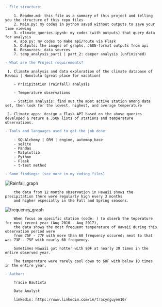 
```diff
- File structure: 
```

        1. Readme.md: this file as a summary of this project and telling you the structure of this repo files
        2. Main.py: my codes in python saved without outputs to save your time viewing
        3. climate_queries.ipynb: my codes (with outputs) that query data for analysis
        4. app.py: my codes to make api/route via Flask
        5. Outputs: the images of graphs, JSON-format outputs from api
        6. Resources: data sources
        7. temp_analysis_part1 | part_2: deeper analysis (unfinished) 

```diff
- What are the Project requirements?
```

     1. Climate analysis and data exploration of the climate database of Hawaii | Honolulu (great place for vacation)

        - Pricipitation (rainfall) analysis

        - Temperature observations

        - Station analysis: find out the most active station among data set, then look for the lowest, highest, and average temperature

     2. Climate apps: design a Flask API based on the above queries developed & return a JSON lists of stations and temperature observations. 

```diff
- Tools and languages used to get the job done: 
```
        - SQLAlchemy | ORM | engine, automap_base
        - sqlite
        - Pandas
        - Matplotlib
        - Python 
        - Flask
        - t-test method 

```diff
- Some findings: (see more in my coding files)
```

 ![Rainfall_graph](https://user-images.githubusercontent.com/93897775/155198447-1984ed40-c3d6-4ad9-846a-7f7ee2279a41.png)

        the data from 12 months observation in Hawaii shows the precipitation there were regularly high every 3 months 
        and higher especially in the Fall and Spring seasons. 



![frequency_graph](https://user-images.githubusercontent.com/93897775/155198527-b9ef6ff9-9843-41d8-bd09-b41f7a620944.png)


        When focus on specific station (code: ) to obserb the teperature for most recent year (Aug 2016 - Aug 2017), 
        the data shows the most frequent temperature of Hawaii during this observation period were 
        from 75F - 77F with more than 60 frequency occured; next to that was 73F - 75F with nearly 60 frequency. 

        Sometimes Hawaii got hotter with 80F at nearly 30 times in the entire observed year.

        The temperature were rarely cool down to 60F with below 10 times in the entire year. 

```diff
- Author: 
```

        Tracie Bautista

        Data Analyst

        linkedin: https://www.linkedin.com/in/tracynguyen10/







